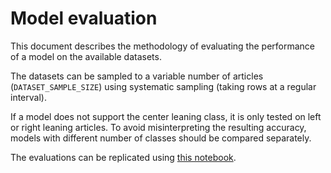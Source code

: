 # Model evaluation

This document describes the methodology of evaluating the performance of a model on the available datasets.

The datasets can be sampled to a variable number of articles (`DATASET_SAMPLE_SIZE`) using systematic sampling (taking
rows at a regular interval).

If a model does not support the center leaning class, it is only tested on left or right leaning articles. To avoid
misinterpreting the resulting accuracy, models with different number of classes should be compared separately.

The evaluations can be replicated using [this notebook](politicalness/notebook.ipynb).
